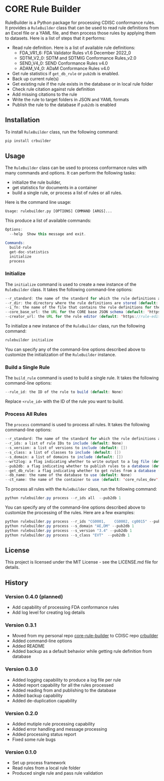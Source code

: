
# CORE Rule Builder

RuleBuilder is a Python package for processing CDISC conformance rules. It 
provides a `RuleBuilder` class that can be used to read rule definitions from 
an Excel file or a YAML file, and then process those rules by applying them to 
datasets. Here is a list of steps that it performs:
* Read rule definition. Here is a list of available rule definitions:
    - FDA_VR1_6: FDA Validator Rules v1.6 December 2022_0
    - SDTM_V2_0: SDTM and SDTMIG Conformance Rules_v2.0
    - SEND_V4_0: SEND Conformance Rules v4.0
    - ADAM_V4_0: ADaM Conformance Rules v4.0
* Get rule statistics if `get_db_rule` or `pub2db` is enabled.
* Back up current rule(s) 
* Get existing rule if the rule exists in the database or in local rule folder
* Check rule citation against rule definition 
* Add missing citations to the rule
* Write the rule to target folders in JSON and YAML formats
* Publish the rule to the database if `pub2db` is enabled

## Installation

To install `RuleBuilder` class, run the following command:
```python
pip install crbuilder
```

## Usage

The `RuleBuilder` class can be used to process conformance rules with many commands and options. 
It can perform the following tasks: 

* initialize the rule builder, 
* get statistics for documents in a container
* build a single rule, or process a list of rules or all rules.

Here is the command line usage:
```python
Usage: rulebuilder.py [OPTIONS] COMMAND [ARGS]...
```
This produce a list of available commands:
```java
Options:
  --help  Show this message and exit.

Commands:
  build-rule
  get-doc-statistics
  initialize
  process
```


### Initialize

The `initialize` command is used to create a new instance of the `RuleBuilder` 
class. It takes the following command-line options:

```java
--r_standard: the name of the standard for which the rule definitions are being processed (default: 'SDTM_V2_0')
--r_dir: the directory where the rule definitions are stored (default: None)
--i_fn: the name of the file that contains the rule definitions for the specified standard (default: 'SDTM_and_SDTMIG_Conformance_Rules_v2.0.yaml')
--core_base_url: the URL for the CORE base JSON schema (default: 'https://raw.githubusercontent.com/cdisc-org/conformance-rules-editor/main/public/schema/CORE-base.json')
--creator_url: the URL for the rule editor (default: 'https://rule-editor.cdisc.org/.auth/me')
```

To initialize a new instance of the `RuleBuilder` class, run the following command:

```java 
rulebuilder initialize
```


You can specify any of the command-line options described above to customize the 
initialization of the `RuleBuilder` instance.

### Build a Single Rule

The `build_rule` command is used to build a single rule. It takes the following 
command-line options:

```java
--rule_id: the ID of the rule to build (default: None)
```

Replace `<rule_id>` with the ID of the rule you want to build.

### Process All Rules

The `process` command is used to process all rules. It takes the following 
command-line options:

```java
--r_standard: The name of the standard for which the rule definitions are being processed (default='SDTM_V2_0')
--r_ids: a list of rule IDs to include (default: None)
--s_version: a list of versions to include (default: [])
--s_class: a list of classes to include (default: [])
--s_domain: a list of domains to include (default: [])
--wrt2log: a flag indicating whether to write output to a log file (default: 1)
--pub2db: a flag indicating whether to publish rules to a database (default: 0)
--get_db_rule: a flag indicating whether to get rules from a database (default: 1)
--db_name: the name of the database to use (default: None)
--ct_name: the name of the container to use (default: 'core_rules_dev')
```

To process all rules with the `RuleBuilder` class, run the following command:

```java
python rulebuilder.py process --r_ids all  --pub2db 1
```

You can specify any of the command-line options described above to customize the 
processing of the rules. Here are a few examples: 
``` java
python rulebuilder.py process --r_ids "CG0001,    CG0002, cg0015" --pub2db 1
python rulebuilder.py process --s_domain "AE,DM" --pub2db 1
python rulebuilder.py process --s_version "3.4" --pub2db 1
python rulebuilder.py process --s_class "EVT"  --pub2db 1
```

## License

This project is licensed under the MIT License - see the LICENSE.md file for details.

## History

### Version 0.4.0 (planned)

* Add capability of processing FDA conformance rules
* Add log level for creating log details 

### Version 0.3.1

* Moved from my personal repo [core-rule-builder](https://github.com/htu/core-rule-builder) to CDISC repo [crbuilder](https://github.com/cdisc-org/crbuilder)
* Added command-line options
* Added README 
* Added backup as a default behavior while getting rule definition from database

### Version 0.3.0

* Added logging capability to produce a log file per rule 
* Added report capability for all the rules processed
* Added reading from and publishing to the database 
* Added backup capability
* Added de-duplication capability 

### Version 0.2.0

* Added mutiple rule processing capability
* Added error handling and message processing 
* Added processing status report 
* Fixed some rule bugs  

### Version 0.1.0
* Set up process framework
* Read rules from a local rule folder
* Produced single rule and pass rule validation 


